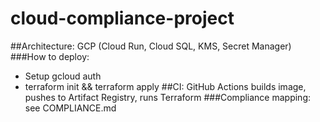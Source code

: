 # cloud-compliance-project

##Architecture: GCP (Cloud Run, Cloud SQL, KMS, Secret Manager)
###How to deploy:
  - Setup gcloud auth
  - terraform init && terraform apply
##CI: GitHub Actions builds image, pushes to Artifact Registry, runs Terraform
###Compliance mapping: see COMPLIANCE.md
